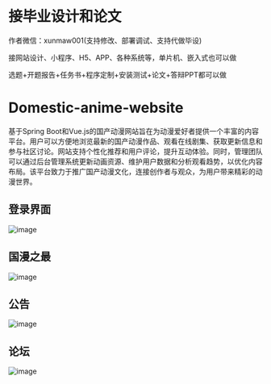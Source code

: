 # 接毕业设计和论文
作者微信：xunmaw001(支持修改、部署调试、支持代做毕设)

接网站设计、小程序、H5、APP、各种系统等，单片机、嵌入式也可以做

选题+开题报告+任务书+程序定制+安装测试+论文+答辩PPT都可以做
# Domestic-anime-website
基于Spring Boot和Vue.js的国产动漫网站旨在为动漫爱好者提供一个丰富的内容平台。用户可以方便地浏览最新的国产动漫作品、观看在线剧集、获取更新信息和参与社区讨论。网站支持个性化推荐和用户评论，提升互动体验。同时，管理团队可以通过后台管理系统更新动画资源、维护用户数据和分析观看趋势，以优化内容布局。该平台致力于推广国产动漫文化，连接创作者与观众，为用户带来精彩的动漫世界。
## 登录界面
![image](https://github.com/user-attachments/assets/6249f478-b753-48d2-b37f-15d770df0db0)
## 国漫之最
![image](https://github.com/user-attachments/assets/0b7f0ab7-4db2-4791-acaf-976e97abcdc9)
## 公告
![image](https://github.com/user-attachments/assets/aae081d9-9b57-477e-85ad-5e94aff27fc3)
## 论坛
![image](https://github.com/user-attachments/assets/bd4863f7-80cf-4fd1-8b31-f178588ce9bd)
